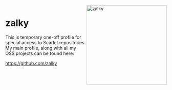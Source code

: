 <img src="https://i.imgur.com/GH71uSi.png" title="zalky" align="right" width="250"/>

# zalky

This is temporary one-off profile for special access to Scarlet repositories. My main profile, along with all my OSS projects can be found here: 

https://github.com/zalky

